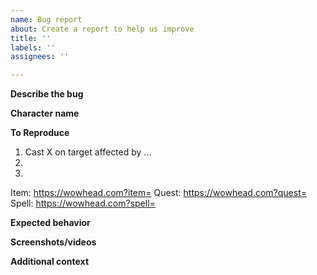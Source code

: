 ```yaml
---
name: Bug report
about: Create a report to help us improve
title: ''
labels: ''
assignees: ''

---
```


**Describe the bug**
<!--- A clear and concise description of what the bug is. -->

**Character name**
<!---Character on which the issue occurred if applicable. -->

**To Reproduce**
<!--- Steps to reproduce the behavior. Note that providing as much details as possible will help us fix it faster! -->
1. Cast X on target affected by ...
2. 
3. 

<!--- Please include ids of affected creatures / items / quests with a link to the relevant wowhead-like page. -->
Item: https://wowhead.com?item=
Quest: https://wowhead.com?quest=
Spell: https://wowhead.com?spell=

**Expected behavior**
<!--- A clear and concise description of what you expected to happen. -->

**Screenshots/videos**
<!--- Adding screenshots/videos to help explain your problem is *extremely* appreciated. -->

**Additional context**
<!--- Add any other context about the problem here. -->
